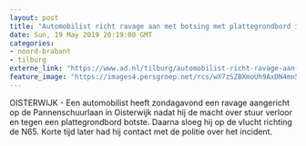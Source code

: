 ```yaml
---
layout: post
title: "Automobilist richt ravage aan met botsing met plattegrondbord in Oisterwijk"
date: Sun, 19 May 2019 20:19:00 GMT
categories: 
- noord-brabant 
- tilburg 
externe_link: "https://www.ad.nl/tilburg/automobilist-richt-ravage-aan-met-botsing-met-plattegrondbord-in-oisterwijk~a2caf567/"
feature_image: "https://images4.persgroep.net/rcs/wX7zSZBXmoUh9AxDN4mn5BtXNv8/diocontent/148787336/_fitwidth/400/?appId=21791a8992982cd8da851550a453bd7f&quality=0.7"
---
```


OISTERWIJK - Een automobilist heeft zondagavond een ravage aangericht op de Pannenschuurlaan in Oisterwijk nadat hij de macht over stuur verloor en tegen een plattegrondbord botste. Daarna sloeg hij op de vlucht richting de N65. Korte tijd later had hij contact met de politie over het incident.
